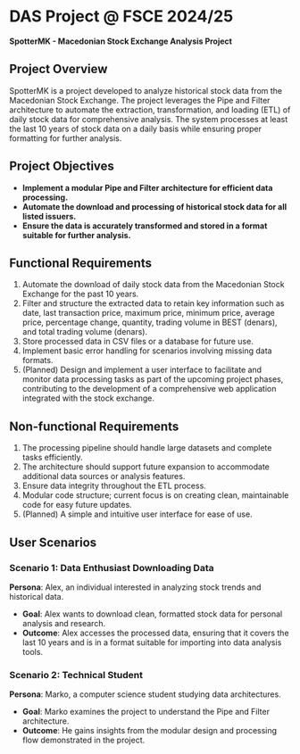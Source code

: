 # DAS Project @ FSCE 2024/25
**SpotterMK - Macedonian Stock Exchange Analysis Project**

## Project Overview
SpotterMK is a project developed to analyze historical stock data from the Macedonian Stock Exchange. The project leverages the Pipe and Filter architecture to automate the extraction, transformation, and loading (ETL) of daily stock data for comprehensive analysis. The system processes at least the last 10 years of stock data on a daily basis while ensuring proper formatting for further analysis.

## Project Objectives
- **Implement a modular Pipe and Filter architecture for efficient data processing.**
- **Automate the download and processing of historical stock data for all listed issuers.**
- **Ensure the data is accurately transformed and stored in a format suitable for further analysis.**

## Functional Requirements
1. Automate the download of daily stock data from the Macedonian Stock Exchange for the past 10 years.
2. Filter and structure the extracted data to retain key information such as date, last transaction price, maximum price, minimum price, average price, percentage change, quantity, trading volume in BEST (denars), and total trading volume (denars).
3. Store processed data in CSV files or a database for future use.
4. Implement basic error handling for scenarios involving missing data formats.
5. (Planned) Design and implement a user interface to facilitate and monitor data processing tasks as part of the upcoming project phases, contributing to the development of a comprehensive web application integrated with the stock exchange. 

## Non-functional Requirements
1. The processing pipeline should handle large datasets and complete tasks efficiently.
2. The architecture should support future expansion to accommodate additional data sources or analysis features.
3. Ensure data integrity throughout the ETL process.
4. Modular code structure; current focus is on creating clean, maintainable code for easy future updates.
5. (Planned) A simple and intuitive user interface for ease of use.

## User Scenarios
### Scenario 1: Data Enthusiast Downloading Data
**Persona**: Alex, an individual interested in analyzing stock trends and historical data.
- **Goal**: Alex wants to download clean, formatted stock data for personal analysis and research.
- **Outcome**: Alex accesses the processed data, ensuring that it covers the last 10 years and is in a format suitable for importing into data analysis tools.
### Scenario 2: Technical Student
**Persona**: Marko, a computer science student studying data architectures.
- **Goal**: Marko examines the project to understand the Pipe and Filter architecture.
- **Outcome**: He gains insights from the modular design and processing flow demonstrated in the project.
